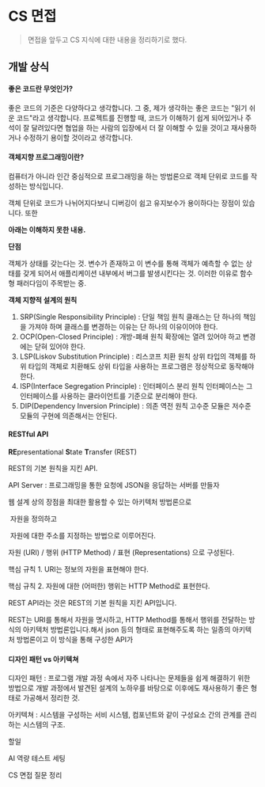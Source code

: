 # CS 면접

> 면접을 앞두고 CS 지식에 대한 내용을 정리하기로 했다.

## 개발 상식

#### 좋은 코드란 무엇인가?

좋은 코드의 기준은 다양하다고 생각합니다. 그 중, 제가 생각하는 좋은 코드는 "읽기 쉬운 코드"라고 생각합니다. 프로젝트를 진행할 때, 코드가 이해하기 쉽게 되어있거나 주석이 잘 달려있다면 협업을 하는 사람의 입장에서 더 잘 이해할 수 있을 것이고 재사용하거나 수정하기 용이할 것이라고 생각합니다.

#### 객체지향 프로그래밍이란?

컴퓨터가 아니라 인간 중심적으로 프로그래밍을 하는 방법론으로 객체 단위로 코드를 작성하는 방식입니다.

객체 단위로 코드가 나뉘어지다보니 디버깅이 쉽고 유지보수가 용이하다는 장점이 있습니다. 또한 



**아래는 이해하지 못한 내용.**

**단점**

객체가 상태를 갖는다는 것. 변수가 존재하고 이 변수를 통해 객체가 예측할 수 없는 상태를 갖게 되어서 애플리케이션 내부에서 버그를 발생시킨다는 것. 이러한 이유로 함수형 패러다임이 주목받는 중.



**객체 지향적 설계의 원칙**

1. SRP(Single Responsibility Principle) : 단일 책임 원칙
   클래스는 단 하나의 책임을 가져야 하며 클래스를 변경하는 이유는 단 하나의 이유이어야 한다.
2. OCP(Open-Closed Principle) : 개방-폐쇄 원칙
   확장에는 열려 있어야 하고 변경에는 닫혀 있어야 한다.
3. LSP(Liskov Substitution Principle) : 리스코프 치환 원칙
   상위 타입의 객체를 하위 타입의 객체로 치환해도 상위 타입을 사용하는 프로그램은 정상적으로 동작해야 한다.
4. ISP(Interface Segregation Principle) : 인터페이스 분리 원칙
   인터페이스는 그 인터페이스를 사용하는 클라이언트를 기준으로 분리해야 한다.
5. DIP(Dependency Inversion Principle) : 의존 역전 원칙
   고수준 모듈은 저수준 모듈의 구현에 의존해서는 안된다.



#### RESTful API

**RE**presentational **S**tate **T**ransfer (REST)

REST의 기본 원칙을 지킨 API.

API Server : 프로그래밍을 통한 요청에 JSON을 응답하는 서버를 만들자

웹 설계 상의 장점을 최대한 활용할 수 있는 아키텍처 방법론으로

​	자원을 정의하고

​	자원에 대한 주소를 지정하는 방법으로 이루어진다.

자원 (URI) / 행위 (HTTP Method) / 표현 (Representations) 으로 구성된다.

핵심 규칙 1. URI는 정보의 자원을 표현해야 한다.

핵심 규칙 2. 자원에 대한 (어떠한) 행위는 HTTP Method로 표현한다.



REST API라는 것은 REST의 기본 원칙을 지킨 API입니다.

REST는 URI를 통해서 자원을 명시하고, HTTP Method를 통해서 행위를 전달하는 방식의 아키텍처 방법론입니다.해서 json 등의 형태로 표현해주도록 하는 일종의 아키텍처 방법론이고 이 방식을 통해 구성한 API가 

#### 디자인 패턴 vs 아키텍쳐

디자인 패턴 : 프로그램 개발 과정 속에서 자주 나타나는 문제들을 쉽게 해결하기 위한 방법으로 개발 과정에서 발견된 설계의 노하우를 바탕으로 이후에도 재사용하기 좋은 형태로 가공해서 정리한 것.

아키텍쳐 : 시스템을 구성하는 서비 시스템, 컴포넌트와 같이 구성요소 간의 관계를 관리하는 시스템의 구조.



할일

AI 역량 테스트 세팅

CS 면접 질문 정리

